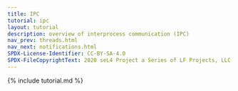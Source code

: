 ```yaml
---
title: IPC
tutorial: ipc
layout: tutorial
description: overview of interprocess communication (IPC)
nav_prev: threads.html
nav_next: notifications.html
SPDX-License-Identifier: CC-BY-SA-4.0
SPDX-FileCopyrightText: 2020 seL4 Project a Series of LF Projects, LLC.
---
```

{% include tutorial.md %}

